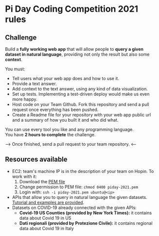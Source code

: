 # Pi Day Coding Competition 2021 rules

## Challenge
Build a **fully working web app** that will allow people to **query a given dataset in natural language**, providing not only the result but also some **context**.

You must:

- Tell users what your web app does and how to use it.
- Provide a text answer.
- Add context to the text answer, using any kind of data visualization.
- Set up tests. Implementing a test-driven deploy would make us even more happy.
- Host code on your Team Github. Fork this repository and send a pull request once everything has been pushed. 
- Create a Readme file for your repository with your web app public url and a summary of how you built it and who did what.

You can use every tool you like and any programming language.  
You have **2 hours to complete** the challenge.  

--> Once finished, send a pull request to your team repository. <--

## Resources available

- EC2: team's machine IP is in the description of your team on Hopin. To work with it:
  1. Download the [PEM file](https://drive.google.com/file/d/17qXe9xXpH9SDqXi5RNPi6wiKDkXKUH_R/view?usp=sharing)
  2. Change permission to PEM file: `chmod 0400 piday-2021.pem`
  3. Login with: `ssh -i piday-2021.pem ubuntu@<ip>`
- APIs that allow you to query in natural language the given datasets. [Tutorial and examples are provided](https://github.com/Pi-Campus/team_9/blob/main/API.md).
- Datasets on COVID-19 already connected with the given APIs:
  - **Covid-19 US Counties (provided by New York Times):** it contains data about Covid 19 in US 
  - **Dati regionali (provided by Protezione Civile):** it contains regional data about Covid 19 in Italy 
